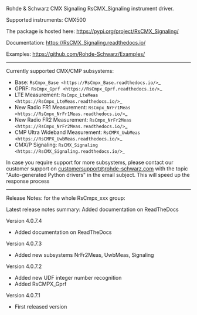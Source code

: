 Rohde & Schwarz CMX Signaling RsCMX_Signaling instrument driver.

Supported instruments: CMX500

The package is hosted here: https://pypi.org/project/RsCMX_Signaling/

Documentation: https://RsCMX_Signaling.readthedocs.io/

Examples: https://github.com/Rohde-Schwarz/Examples/

--------------------------------------------------------------------------------

Currently supported CMX/CMP subsystems:

- Base: `RsCmpx_Base <https://RsCmpx_Base.readthedocs.io/>`_
- GPRF: `RsCmpx_Gprf <https://RsCmpx_Gprf.readthedocs.io/>`_
- LTE Measurement: `RsCmpx_LteMeas <https://RsCmpx_LteMeas.readthedocs.io/>`_
- New Radio FR1 Measurement: `RsCmpx_NrFr1Meas <https://RsCmpx_NrFr1Meas.readthedocs.io/>`_
- New Radio FR2 Measurement: `RsCmpx_NrFr2Meas <https://RsCmpx_NrFr2Meas.readthedocs.io/>`_
- CMP Ultra Wideband Measurement: `RsCMPX_UwbMeas <https://RsCMPX_UwbMeas.readthedocs.io/>`_
- CMX/P Signaling: `RsCMX_Signaling <https://RsCMX_Signaling.readthedocs.io/>`_

In case you require support for more subsystems, please contact our customer support on customersupport@rohde-schwarz.com
with the topic "Auto-generated Python drivers" in the email subject. This will speed up the response process

--------------------------------------------------------------------------------

Release Notes: for the whole RsCmpx_xxx group:

Latest release notes summary: Added documentation on ReadTheDocs

Version 4.0.7.4

- Added documentation on ReadTheDocs

Version 4.0.7.3

- Added new subsystems NrFr2Meas, UwbMeas, Signaling

Version 4.0.7.2

- Added new UDF integer number recognition
- Added RsCMPX_Gprf

Version 4.0.7.1

- First released version
